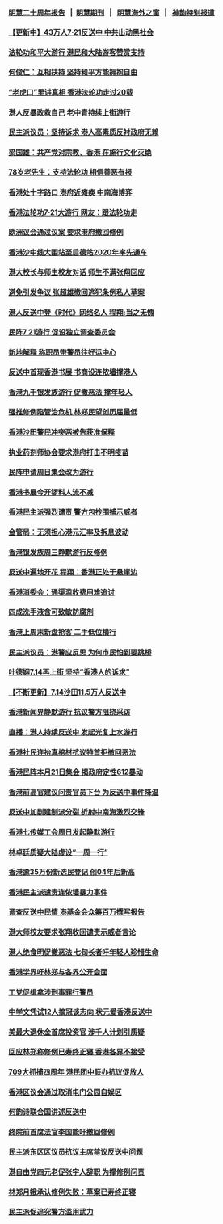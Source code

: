 #### [明慧二十周年报告](https://github.com/gfw-breaker/mh-reports/blob/master/README.md?t=07222340) &nbsp;&nbsp;|&nbsp;&nbsp;[明慧期刊](https://github.com/gfw-breaker/mh-qikan) &nbsp;&nbsp;|&nbsp;&nbsp; [明慧海外之窗](https://github.com/gfw-breaker/mh-news/blob/master/README.md?t=07222340) &nbsp;&nbsp;|&nbsp;&nbsp; [神韵特别报道](https://github.com/gfw-breaker/mh-news/blob/master/shenyun.md?t=07222340) 

#### [【更新中】43万人7·21反送中 中共出动黑社会](../pages/nsc415/n11399023.md?t=07222340) 

#### [法轮功和平大游行 港民和大陆游客赞赏支持](../pages/nsc415/n11399598.md?t=07222340) 

#### [何俊仁：互相扶持 坚持和平方能拥抱自由](../pages/nsc415/n11399136.md?t=07222340) 

#### [“老虎口”里讲真相 香港法轮功走过20载](../pages/nsc415/n11399927.md?t=07222340) 

#### [港人反暴政救自己 老中青持续上街游行](../pages/nsc415/n11399627.md?t=07222340) 

#### [民主派议员：坚持诉求 港人高素质反衬政府无赖](../pages/nsc415/n11399323.md?t=07222340) 

#### [梁国雄：共产党对宗教、香港 在施行文化灭绝](../pages/nsc415/n11399160.md?t=07222340) 

#### [78岁老先生：支持法轮功 相信善恶有报](../pages/nsc415/n11399292.md?t=07222340) 

#### [香港处十字路口 港府近瘫痪 中南海博弈](../pages/nsc415/n11398548.md?t=07222340) 

#### [香港法轮功7·21大游行 网友：跟法轮功走](../pages/nsc415/n11398406.md?t=07222340) 

#### [欧洲议会通过议案 要求港府撤回修例](../pages/nsc415/n11394258.md?t=07222340) 

#### [香港沙中线大围站至启德站2020年率先通车](../pages/nsc415/n11394268.md?t=07222340) 

#### [港大校长与师生校友对话 师生不满张翔回应](../pages/nsc415/n11394242.md?t=07222340) 

#### [避免引发争议 张超雄撤回逃犯条例私人草案](../pages/nsc415/n11394230.md?t=07222340) 

#### [港人反送中登《时代》网络名人 程翔:当之无愧](../pages/nsc415/n11391516.md?t=07222340) 

#### [民阵7.21游行 促设独立调查委员会](../pages/nsc415/n11391499.md?t=07222340) 

#### [新地解释 称职员带警员往好运中心](../pages/nsc415/n11391483.md?t=07222340) 

#### [反送中首现香港书展 书商设连侬墙撑港人](../pages/nsc415/n11391386.md?t=07222340) 

#### [香港九千银发族游行 促撤恶法 撑年轻人](../pages/nsc415/n11391448.md?t=07222340) 

#### [强推修例陷管治危机 林郑民望创历届最低](../pages/nsc415/n11389214.md?t=07222340) 

#### [香港沙田警民冲突两被告获准保释](../pages/nsc415/n11389321.md?t=07222340) 

#### [执业药剂师协会要求港府打击不明疫苗](../pages/nsc415/n11389313.md?t=07222340) 

#### [民阵申请周日集会改为游行](../pages/nsc415/n11389284.md?t=07222340) 

#### [香港书展今开锣料人流不减](../pages/nsc415/n11389281.md?t=07222340) 

#### [香港民主派强烈谴责 警方包抄围捕示威者](../pages/nsc415/n11386764.md?t=07222340) 

#### [金管局：无须担心港元汇率及拆息波动](../pages/nsc415/n11386838.md?t=07222340) 

#### [香港银发族周三静默游行反修例](../pages/nsc415/n11386834.md?t=07222340) 

#### [反送中遍地开花 程翔：香港正处于悬崖边](../pages/nsc415/n11386740.md?t=07222340) 

#### [香港消委会：通渠滥收费用难追讨](../pages/nsc415/n11386817.md?t=07222340) 

#### [四成洗手液含可致敏防腐剂](../pages/nsc415/n11386785.md?t=07222340) 

#### [香港上周末新盘抢客 二手低位横行](../pages/nsc415/n11384862.md?t=07222340) 

#### [民主派议员：港警应反思 为何市民怕到要跳桥](../pages/nsc415/n11383938.md?t=07222340) 

#### [叶德娴7.14再上街 坚持“香港人的诉求”](../pages/nsc415/n11383931.md?t=07222340) 

#### [【不断更新】7.14沙田11.5万人反送中](../pages/nsc415/n11383655.md?t=07222340) 

#### [香港新闻界静默游行 抗议警方阻挠采访](../pages/nsc415/n11383634.md?t=07222340) 

#### [直播：港人持续反送中 发起光复上水游行](../pages/nsc415/n11382577.md?t=07222340) 

#### [香港社民连抬真棺材抗议特首拒撤回恶法](../pages/nsc415/n11380988.md?t=07222340) 

#### [香港民阵本月21日集会 揭政府定性612暴动](../pages/nsc415/n11380922.md?t=07222340) 

#### [香港前高官建议问责官员下台 为反送中事件降温](../pages/nsc415/n11380909.md?t=07222340) 

#### [反送中加剧建制派分裂 折射中南海激烈交锋](../pages/nsc415/n11379563.md?t=07222340) 

#### [香港七传媒工会周日发起静默游行](../pages/nsc415/n11379663.md?t=07222340) 

#### [林卓廷质疑大陆虚设“一周一行”](../pages/nsc415/n11379636.md?t=07222340) 

#### [香港逾35万份新选民登记 创04年后新高](../pages/nsc415/n11379644.md?t=07222340) 

#### [香港民主派谴责连侬墙暴力事件](../pages/nsc415/n11379585.md?t=07222340) 

#### [调查反送中民情 港基金会众筹百万撰写报告](../pages/nsc415/n11377136.md?t=07222340) 

#### [港大师校友要求张翔收回谴责示威者言论](../pages/nsc415/n11377186.md?t=07222340) 

#### [港人绝食明促撤恶法 七旬长者吁年轻人珍惜生命](../pages/nsc415/n11377179.md?t=07222340) 

#### [香港学界吁林郑与各界公开会面](../pages/nsc415/n11377167.md?t=07222340) 

#### [工党促缉拿涉刑事罪行警员](../pages/nsc415/n11377168.md?t=07222340) 

#### [中学文凭试12人摘冠谈志向 状元爱香港反送中](../pages/nsc415/n11377080.md?t=07222340) 

#### [美最大退休金首席投资官 涉千人计划引质疑](../pages/nsc415/n11376171.md?t=07222340) 

#### [回应林郑称修例已寿终正寝 香港各界不接受](../pages/nsc415/n11375157.md?t=07222340) 

#### [709大抓捕四周年 港民团中联办抗议促放人](../pages/nsc415/n11375065.md?t=07222340) 

#### [香港区议会通过取消屯门公园自娱区](../pages/nsc415/n11375111.md?t=07222340) 

#### [何韵诗联合国讲述反送中](../pages/nsc415/n11375081.md?t=07222340) 

#### [终院前首席法官李国能吁撤回修例](../pages/nsc415/n11375068.md?t=07222340) 

#### [民主派东区区议员抗议主席禁议反送中问题](../pages/nsc415/n11375049.md?t=07222340) 

#### [港自由党四元老促张宇人辞职 为撑修例问责](../pages/nsc415/n11372820.md?t=07222340) 

#### [林郑月娥承认修例失败：草案已寿终正寝](../pages/nsc415/n11372907.md?t=07222340) 

#### [民主派促追究警方滥用武力](../pages/nsc415/n11372894.md?t=07222340) 

